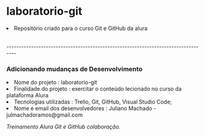 # laboratorio-git
<li>Repositório criado para o curso Git e GitHub da alura </li>

<br>----------------------------------------------------------------------------------<br>
### <strong>Adicionando mudanças de Desenvolvimento</strong>

<li>Nome do projeto : laboratorio-git</li>

<li>Finalidade do projeto : exercitar o conteúdo lecionado no curso da plataforma Alura</li>

<li>Tecnologias utilizadas : Trello, Git, GitHub, Visual Studio Code;</li>

<li>Nome e email dos desenvolvedores : Juliano Machado - julmachadoramos@gmail.com</li>

*Treinamento Alura Git e GitHub colaboração.*
